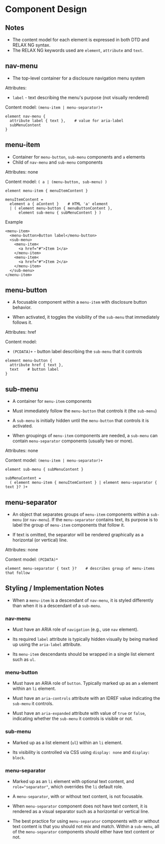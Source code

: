 # Component Design

## Notes

* The content model for each element is expressed in both DTD and RELAX NG
  syntax.
* The RELAX NG keywords used are `element`, `attribute` and `text`.

## nav-menu
* The top-level container for a disclosure navigation menu system

Attributes:
* `label` - text describing the menu's purpose (not visually rendered)

Content model: `(menu-item | menu-separator)+`

```
element nav-menu {
  attribute label { text },    # value for aria-label
  subMenuContent
}
```

## menu-item
* Container for `menu-button`, `sub-menu` components and `a` elements
* Child of `nav-menu` and `sub-menu` components

Attributes: none

Content model: `( a | (menu-button, sub-menu) )`

```
element menu-item { menuItemContent }

menuItemContent =
  element a { aContent }    # HTML 'a' element
  | ( element menu-button { menuButtonContent },
      element sub-menu { subMenuContent } )
```

Example
```
<menu-item>
  <menu-button>Button label</menu-button>
  <sub-menu>
    <menu-item<
      <a href="#">Item 1</a>
    </menu-item>
    <menu-item<
      <a href="#">Item 2</a>
    </menu-item>
  </sub-menu>
</menu-item>
```

## menu-button
* A focusable component within a `menu-item` with disclosure button behavior.

* When activated, it toggles the visibility of the `sub-menu` that immediately
  follows it.

Attributes: href

Content model:
* `(PCDATA)+` - button label describing the `sub-menu` that it controls

```
element menu-button {
  attribute href { text },
  text    # button label
}
```

## sub-menu
* A container for `menu-item` components

* Must immediately follow the `menu-button` that controls it (the `sub-menu`)

* A `sub-menu` is initially hidden until the `menu-button` that controls it is
  activated.

* When groupings of `menu-item` components are needed, a `sub-menu` can contain
  `menu-separator` components (usually two or more).

Attributes: none

Content model: `(menu-item | menu-separator)+`

```
element sub-menu { subMenuContent }

subMenuContent =
  ( element menu-item { menuItemContent } | element menu-separator { text }? )+

```

## menu-separator

* An object that separates groups of `menu-item` components within a `sub-menu`
  (or `nav-menu`). If the `menu-separator` contains text, its purpose is to label
  the group of `menu-item` components that follow it.

* If text is omitted, the separator will be rendered graphically as a
  horizontal (or vertical) line.

Attributes: none

Content model: `(PCDATA)*`

```
element menu-separator { text }?    # describes group of menu-items that follow
```

## Styling / Implementation Notes

* When a `menu-item` is a descendant of `nav-menu`, it is styled differently
  than when it is a descendant of a `sub-menu`.

### nav-menu

* Must have an ARIA role of `navigation` (e.g., use `nav` element).

* Its required `label` attribute is typically hidden visually by being marked
  up using the `aria-label` attribute.

* Its `menu-item` descendants should be wrapped in a single list element such
  as `ul`.

### menu-button

* Must have an ARIA role of `button`. Typically marked up as an `a` element
  within an `li` element.

* Must have an `aria-controls` attribute with an IDREF value indicating the
 `sub-menu` it controls.

* Must have an `aria-expanded` attribute with value of `true` or `false`,
  indicating whether the `sub-menu` it controls is visible or not.

### sub-menu

* Marked up as a list element (`ul`) within an `li` element.

* Its visibility is controlled via CSS using `display: none` and
  `display: block`.

### menu-separator

* Marked up as an `li` element with optional text content, and
  `role="separator"`, which overrides the `li` default role.

* A `menu-separator`, with or without text content, is not focusable.

* When `menu-separator` component does not have text content, it is rendered
  as a visual separator such as a horizontal or vertical line.

* The best practice for using `menu-separator` components with or without text
  content is that you should not mix and match. Within a `sub-menu`, all of the
  `menu-separator` components should either have text content or not.
